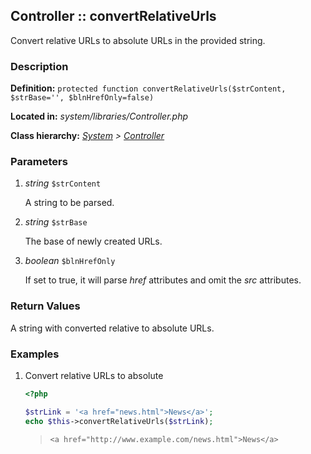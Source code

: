 
Controller :: convertRelativeUrls
-------------------------------------------

Convert relative URLs to absolute URLs in the provided string.


### Description ###

**Definition:** `protected function convertRelativeUrls($strContent, $strBase='', $blnHrefOnly=false)`

**Located in:** *system/libraries/Controller.php*

**Class hierarchy:** *[System](../System.php) > [Controller](../Controller.php)*


### Parameters ###

1. *string* `$strContent`

	A string to be parsed.

2. *string* `$strBase`

	The base of newly created URLs.

3. *boolean* `$blnHrefOnly`

	If set to true, it will parse *href* attributes and omit the *src* attributes.


### Return Values ###

A string with converted relative to absolute URLs.


### Examples ###

1. Convert relative URLs to absolute

	```php
	<?php

	$strLink = '<a href="news.html">News</a>';
	echo $this->convertRelativeUrls($strLink);
	```
	> ```<a href="http://www.example.com/news.html">News</a>```

